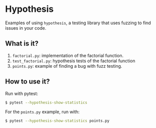# Hypothesis

Examples of using `hypothesis`, a testing library that
uses fuzzing to find issues in your code.


## What is it?

1. `factorial.py`: implementation of the factorial
   function.
1. `test_factorial.py`: hypothesis tests of the factorial
   function
1. `points.py`: example of finding a bug with fuzz testing.


## How to use it?

Run with pytest:
```bash
$ pytest --hypothesis-show-statistics
```

For the `points.py` example, run with:
```bash
$ pytest --hypothesis-show-statistics points.py
```
